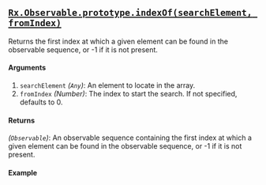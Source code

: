 ## [`Rx.Observable.prototype.indexOf(searchElement, fromIndex)`](https://github.com/Reactive-Extensions/RxJS/blob/master/src/core/linq/observable/indexof.js)

Returns the first index at which a given element can be found in the observable sequence, or -1 if it is not present.

#### Arguments
1. `searchElement` *(`Any`)*: An element to locate in the array.
2. `fromIndex` *(Number)*: The index to start the search.  If not specified, defaults to 0.

#### Returns
*(`Observable`)*: An observable sequence containing the first index at which a given element can be found in the observable sequence, or -1 if it is not present.

#### Example

